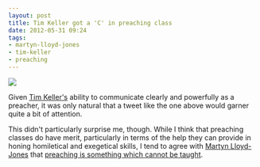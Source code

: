 ```yaml
---
layout: post
title: Tim Keller got a 'C' in preaching class
date: 2012-05-31 09:24
tags:
- martyn-lloyd-jones
- tim-keller
- preaching
---
```

<img src="https://dl.dropbox.com/u/3897986/Jake%20Blog%20Images/keller_tweet.png">
<p>Given <a href="http://timothykeller.com/author/">Tim Keller's</a> ability to communicate clearly and powerfully as a preacher, it was only natural that a tweet like the one above would garner quite a bit of attention.</p>

This didn't particularly surprise me, though. While I think that preaching classes do have merit, particularly in terms of the help they can provide in honing homiletical and exegetical skills, I tend to agree with <a href="http://en.wikipedia.org/wiki/Martyn_Lloyd-Jones">Martyn Lloyd-Jones</a> that <a href="http://jakebelder.com/preaching-classes-are-useless">preaching is something which cannot be taught</a>.
